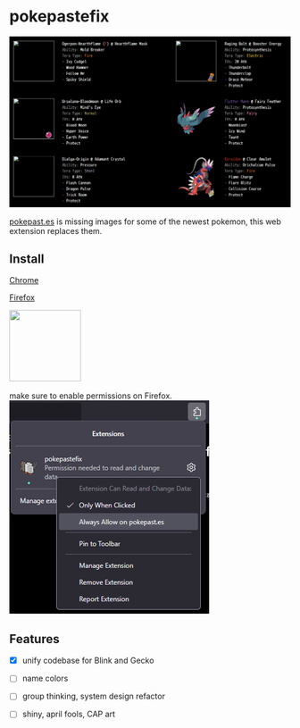 # pokepastefix

![](pokepastefixdemo.gif)

<a href="https://pokepast.es" target="_blank" rel="noopener noreferrer">pokepast.es</a> is missing images for some of the newest pokemon, this web extension replaces them.

## Install
[Chrome](https://chromewebstore.google.com/detail/pokepastefix/ekceaboabpgkgbpigacngnjagcdhdkmn)

[Firefox](https://addons.mozilla.org/en-US/firefox/addon/pokepastefix/)

<img src="https://en.wikipedia.org/wiki/Firefox#/media/File:Firefox_logo,_2019.svg" width="128" height="128" href="https://addons.mozilla.org/en-US/firefox/addon/pokepastefix/"/>

make sure to enable permissions on Firefox.
![](firefox_enable_permissions.png)

## Features
- [x] unify codebase for Blink and Gecko
- [ ] name colors
- [ ] group thinking, system design refactor
- [ ] shiny, april fools, CAP art


